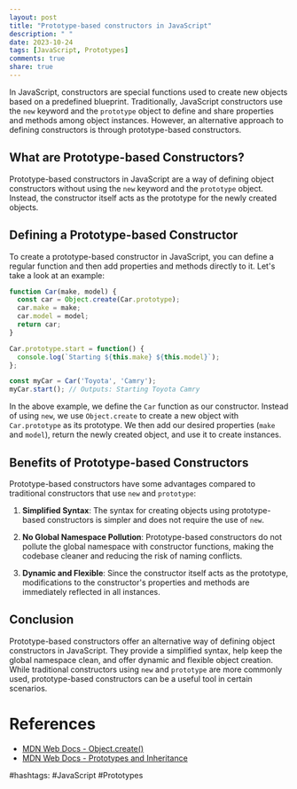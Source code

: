 ```yaml
---
layout: post
title: "Prototype-based constructors in JavaScript"
description: " "
date: 2023-10-24
tags: [JavaScript, Prototypes]
comments: true
share: true
---
```


In JavaScript, constructors are special functions used to create new objects based on a predefined blueprint. Traditionally, JavaScript constructors use the `new` keyword and the `prototype` object to define and share properties and methods among object instances. However, an alternative approach to defining constructors is through prototype-based constructors.

## What are Prototype-based Constructors?

Prototype-based constructors in JavaScript are a way of defining object constructors without using the `new` keyword and the `prototype` object. Instead, the constructor itself acts as the prototype for the newly created objects.

## Defining a Prototype-based Constructor

To create a prototype-based constructor in JavaScript, you can define a regular function and then add properties and methods directly to it. Let's take a look at an example:

```javascript
function Car(make, model) {
  const car = Object.create(Car.prototype);
  car.make = make;
  car.model = model;
  return car;
}

Car.prototype.start = function() {
  console.log(`Starting ${this.make} ${this.model}`);
};

const myCar = Car('Toyota', 'Camry');
myCar.start(); // Outputs: Starting Toyota Camry
```

In the above example, we define the `Car` function as our constructor. Instead of using `new`, we use `Object.create` to create a new object with `Car.prototype` as its prototype. We then add our desired properties (`make` and `model`), return the newly created object, and use it to create instances.

## Benefits of Prototype-based Constructors

Prototype-based constructors have some advantages compared to traditional constructors that use `new` and `prototype`:

1. **Simplified Syntax**: The syntax for creating objects using prototype-based constructors is simpler and does not require the use of `new`.

2. **No Global Namespace Pollution**: Prototype-based constructors do not pollute the global namespace with constructor functions, making the codebase cleaner and reducing the risk of naming conflicts.

3. **Dynamic and Flexible**: Since the constructor itself acts as the prototype, modifications to the constructor's properties and methods are immediately reflected in all instances.

## Conclusion

Prototype-based constructors offer an alternative way of defining object constructors in JavaScript. They provide a simplified syntax, help keep the global namespace clean, and offer dynamic and flexible object creation. While traditional constructors using `new` and `prototype` are more commonly used, prototype-based constructors can be a useful tool in certain scenarios.

# References
- [MDN Web Docs - Object.create()](https://developer.mozilla.org/en-US/docs/Web/JavaScript/Reference/Global_Objects/Object/create)
- [MDN Web Docs - Prototypes and Inheritance](https://developer.mozilla.org/en-US/docs/Learn/JavaScript/Objects/Object_prototypes) 

#hashtags: #JavaScript #Prototypes